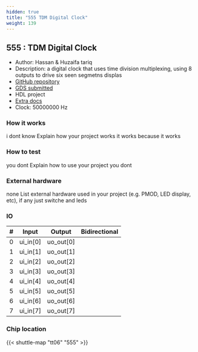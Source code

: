```yaml
---
hidden: true
title: "555 TDM Digital Clock"
weight: 139
---
```


## 555 : TDM Digital Clock

* Author: Hassan &amp; Huzaifa tariq
* Description: a digital clock that uses time division multiplexing, using 8 outputs to drive six seen segmetns displas
* [GitHub repository](https://github.com/HUZAIFA-TARIQ/GIKI-TapeOut-2)
* [GDS submitted](https://github.com/HUZAIFA-TARIQ/GIKI-TapeOut-2/actions/runs/8746213141)
* HDL project
* [Extra docs]()
* Clock: 50000000 Hz

<!---

This file is used to generate your project datasheet. Please fill in the information below and delete any unused
sections.

You can also include images in this folder and reference them in the markdown. Each image must be less than
512 kb in size, and the combined size of all images must be less than 1 MB.
-->


### How it works

i dont know
Explain how your project works
it works because it works

### How to test

you dont
Explain how to use your project
you dont

### External hardware

none
List external hardware used in your project (e.g. PMOD, LED display, etc), if any
just switche and leds


### IO

| #             | Input    | Output   | Bidirectional   |
| ------------- | -------- | -------- | --------------- |
| 0 | ui_in[0]  | uo_out[0]  |      |
| 1 | ui_in[1]  | uo_out[1]  |      |
| 2 | ui_in[2]  | uo_out[2]  |      |
| 3 | ui_in[3]  | uo_out[3]  |      |
| 4 | ui_in[4]  | uo_out[4]  |      |
| 5 | ui_in[5]  | uo_out[5]  |      |
| 6 | ui_in[6]  | uo_out[6]  |      |
| 7 | ui_in[7]  | uo_out[7]  |      |


### Chip location

{{< shuttle-map "tt06" "555" >}}
